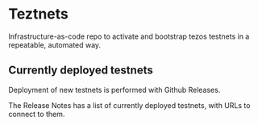 # Teztnets

Infrastructure-as-code repo to activate and bootstrap tezos testnets in a repeatable, automated way.

## Currently deployed testnets

Deployment of new testnets is performed with Github Releases.

The Release Notes has a list of currently deployed testnets, with URLs to connect to them.
